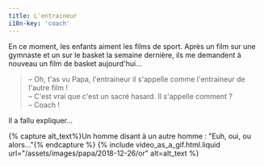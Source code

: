 ```yaml
---
title: L'entraineur
i18n-key: 'coach'
---
```


En ce moment, les enfants aiment les films de sport. Après un film sur une gymnaste et un sur le basket la semaine dernière, ils me demandent à nouveau un film de basket aujourd'hui…

<!-- more -->

> – Oh, t'as vu Papa, l'entraineur il s'appelle comme l'entraineur de l'autre film !  
> – C'est vrai que c'est un sacré hasard. Il s'appelle comment ?  
> – Coach !

Il a fallu expliquer…

{% capture alt_text%}Un homme disant à un autre homme : "Euh, oui, ou alors…"{% endcapture %}
{% include video_as_a_gif.html.liquid
url="/assets/images/papa/2018-12-26/or"
alt=alt_text
%}